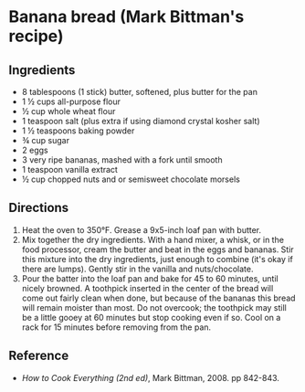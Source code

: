# Banana bread (Mark Bittman's recipe)

## Ingredients 

- 8 tablespoons (1 stick) butter, softened, plus butter for the pan
- 1 ½ cups all-purpose flour
- ½ cup whole wheat flour
- 1 teaspoon salt (plus extra if using diamond crystal kosher salt)
- 1 ½ teaspoons baking powder
- ¾ cup sugar
- 2 eggs
- 3 very ripe bananas, mashed with a fork until smooth
- 1 teaspoon vanilla extract
- ½ cup chopped nuts and or semisweet chocolate morsels 

## Directions 

1. Heat the oven to 350°F. Grease a 9x5-inch loaf pan with butter.
2. Mix together the dry ingredients. With a hand mixer, a whisk, or in the food processor, cream the butter and beat in the eggs and bananas. Stir this mixture into the dry ingredients, just enough to combine (it's okay if there are lumps). Gently stir in the vanilla and nuts/chocolate.
3. Pour the batter into the loaf pan and bake for 45 to 60 minutes, until nicely browned. A toothpick inserted in the center of the bread will come out fairly clean when done, but because of the bananas this bread will remain moister than most. Do not overcook; the toothpick may still be a little gooey at 60 minutes but stop cooking even if so. Cool on a rack for 15 minutes before removing from the pan.

## Reference

- _How to Cook Everything (2nd ed)_, Mark Bittman, 2008. pp 842-843.
 